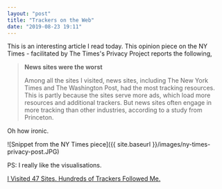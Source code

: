 ```yaml
---
layout: "post"
title: "Trackers on the Web"
date: "2019-08-23 19:11"
---
```


This is an interesting article I read today. This opinion piece on the NY Times - facilitated by The Times's Privacy Project reports the following,

>**News sites were the worst**
>
>Among all the sites I visited, news sites, including The New York Times and The Washington Post, had the most tracking resources. This is partly because the sites serve more ads, which load more resources and additional trackers. But news sites often engage in more tracking than other industries, according to a study from Princeton.

Oh how ironic.

![Snippet from the NY Times piece]({{ site.baseurl }}/images/ny-times-privacy-post.JPG)

PS: I really like the visualisations.

[I Visited 47 Sites. Hundreds of Trackers Followed Me.](https://www.nytimes.com/interactive/2019/08/23/opinion/data-internet-privacy-tracking.html)
